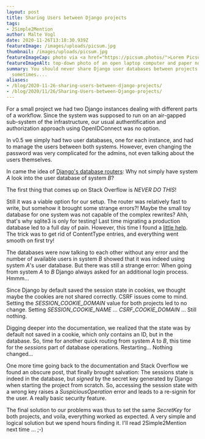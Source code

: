 ```yaml
---
layout: post
title: Sharing Users between Django projects
tags:
- 2Simple2Mention
author: Malte Vogl
date: 2020-11-26T13:18:30.939Z
featureImage: /images/uploads/picsum.jpg
thumbnail: /images/uploads/picsum.jpg
featureImageCap: photo via <a href="https://picsum.photos/">Lorem Picsum</a>
featureImageAlt: top-down photo of an open laptop computer and paper notebook on a table
summary: You should never share Django user databases between projects! But
  sometimes....
aliases:
- /blog/2020-11-26-sharing-users-between-django-projects/
- /blog/2020/11/26/Sharing-Users-between-Django-projects/
---
```


For a small project we had two Django instances dealing with different parts of a workflow. Since the system was supposed to run on an air-gapped sub-system of the infrastructure, our usual authentification and authorization approach using OpenIDConnect was no option. 

In v0.5 we simply had two user databases, one for each instance, and had to manage the users between both systems. However, even changing the password was very complicated for the admins, not even talking about the users themselves.

In came the idea of [Django's database routers](https://docs.djangoproject.com/en/3.1/topics/db/multi-db/): Why not simply have system *A* look into the user database of system *B*? 

The first thing that comes up on Stack Overflow is *NEVER DO THIS*!

Still it was a viable option for our setup. The router was relatively fast to write, but somehow it brought some strange errors?! Maybe the small toy database for one system was not capable of the complex rewrites? Ahh, that's why sqlite3 is only for testing! Last time migrating a production database led to a full day of pain. However, this time I found a [little help](https://dev.to/coderasha/how-to-migrate-data-from-sqlite-to-postgresql-in-django-182h). The trick was to get rid of ContentType entries, and everything went smooth on first try! 

The databases were now talking to each other without any error and the number of available users in system *B* showed that it was indeed using system *A*'s user database. But there was still a strange error: When going from system *A* to *B* Django always asked for an additional login process. Hmmm... 

Since Django by default saved the session state in cookies, we thought maybe the cookies are not shared correctly. CSRF issues come to mind. Setting the *SESSION_COOKIE_DOMAIN* value for both projects led to no change. Setting *SESSION_COOKIE_NAME* ... *CSRF_COOKIE_DOMAIN* ... Still nothing. 

Digging deeper into the documentation, we realized that the state was by default not saved in a cookie, which only contains an ID, but in the database. So, time for another quick routing from system *A* to *B*, this time for the *sessions* part of database operations. Restarting... Nothing changed... 

One more time going back to the documentation and Stack Overflow we found an obscure post, that finally brought salvation: The sessions state is indeed in the database, but *signed* by the secret key generated by Django when starting the project from scratch. So, accessing the session state with a wrong key raises a *SuspiciousOperation* error and leads to a re-signin for the user. A really basic security feature. 

The final solution to our problems was thus to set the same *SecretKey* for both projects, and voila, everything worked as expected. 
A very simple and logical solution but we spend hours finding it. I'll read 2Simple2Mention next time ... ;-)
